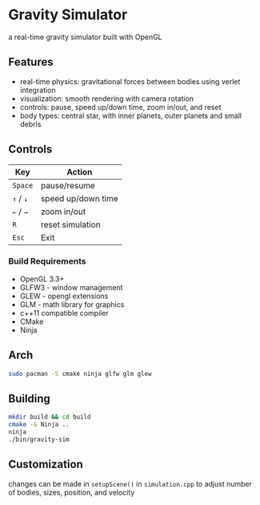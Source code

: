 # Gravity Simulator

a real-time gravity simulator built with OpenGL

## Features
- real-time physics: gravitational forces between bodies using verlet integration
- visualization: smooth rendering with camera rotation
- controls: pause, speed up/down time, zoom in/out, and reset
- body types: central star, with inner planets, outer planets and small debris

## Controls

| Key | Action |
|-----|--------|
| `Space` | pause/resume |
| `↑` / `↓` | speed up/down time |
| `←` / `→` | zoom in/out |
| `R` | reset simulation |
| `Esc` | Exit |

### Build Requirements

- OpenGL 3.3+
- GLFW3 - window management
- GLEW - opengl extensions
- GLM - math library for graphics
- c++11 compatible compiler
- CMake
- Ninja

## Arch

```bash
sudo pacman -S cmake ninja glfw glm glew
```

## Building

```bash
mkdir build && cd build
cmake -G Ninja ..
ninja
./bin/gravity-sim
```

## Customization

changes can be made in `setupScene()` in `simulation.cpp` to adjust number of bodies, sizes, position, and velocity



